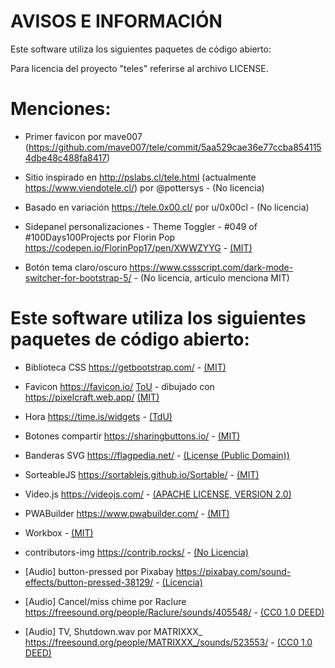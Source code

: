 # AVISOS E INFORMACIÓN
Este software utiliza los siguientes paquetes de código abierto:

Para licencia del proyecto "teles" referirse al archivo LICENSE.


# Menciones:

* Primer favicon por mave007 (https://github.com/mave007/tele/commit/5aa529cae36e77ccba8541154dbe48c488fa8417)

* Sitio inspirado en http://pslabs.cl/tele.html (actualmente https://www.viendotele.cl/) por @pottersys - (No licencia)

* Basado en variación https://tele.0x00.cl/ por u/0x00cl - (No licencia)

* Sidepanel personalizaciones - Theme Toggler - #049 of #100Days100Projects por Florin Pop https://codepen.io/FlorinPop17/pen/XWWZYYG - [(MIT)](https://codepen.io/FlorinPop17/pen/XWWZYYG)

* Botón tema claro/oscuro https://www.cssscript.com/dark-mode-switcher-for-bootstrap-5/ - (No licencia, articulo menciona MIT)

# Este software utiliza los siguientes paquetes de código abierto:

* Biblioteca CSS https://getbootstrap.com/ - [(MIT)](https://github.com/twbs/bootstrap/blob/main/LICENSE)

* Favicon https://favicon.io/ [ToU](https://favicon.io/terms-of-use) - dibujado con https://pixelcraft.web.app/ [(MIT)](https://github.com/rgab1508/PixelCraft/blob/master/LICENSE)

* Hora https://time.is/widgets - [(TdU)](https://time.is/terms_of_use)

* Botones compartir https://sharingbuttons.io/ - [(MIT)](https://github.com/mxstbr/sharingbuttons.io/blob/master/LICENSE.md)

* Banderas SVG https://flagpedia.net/ - [(License (Public Domain))](https://flagpedia.net/terms)

* SorteableJS https://sortablejs.github.io/Sortable/ - [(MIT)](https://github.com/SortableJS/Sortable/blob/master/LICENSE)

* Video.js https://videojs.com/ - [(APACHE LICENSE, VERSION 2.0)](https://github.com/videojs/video.js/blob/main/LICENSE)

* PWABuilder https://www.pwabuilder.com/ - [(MIT)](https://github.com/pwa-builder/PWABuilder/blob/main/LICENSE.txt)

* Workbox - [(MIT)](https://github.com/GoogleChrome/workbox/blob/v7/LICENSE)

* contributors-img https://contrib.rocks/ - [(No Licencia)](https://github.com/lacolaco/contributors-img)

* [Audio] button-pressed por Pixabay https://pixabay.com/sound-effects/button-pressed-38129/ - [(Licencia)](https://pixabay.com/service/license-summary/)

* [Audio] Cancel/miss chime por Raclure https://freesound.org/people/Raclure/sounds/405548/ - [(CC0 1.0 DEED)](https://creativecommons.org/publicdomain/zero/1.0/)

* [Audio] TV, Shutdown.wav por MATRIXXX_ https://freesound.org/people/MATRIXXX_/sounds/523553/ - [(CC0 1.0 DEED)](https://creativecommons.org/publicdomain/zero/1.0/)